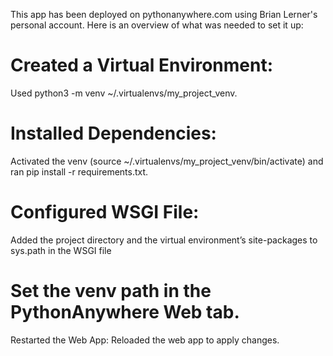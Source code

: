 This app has been deployed on pythonanywhere.com using Brian Lerner's personal account. Here is an overview of what was needed to set it up:

# Created a Virtual Environment:
Used python3 -m venv ~/.virtualenvs/my_project_venv.

# Installed Dependencies:

Activated the venv (source ~/.virtualenvs/my_project_venv/bin/activate) and ran pip install -r requirements.txt.

# Configured WSGI File:

Added the project directory and the virtual environment’s site-packages to sys.path in the WSGI file

# Set the venv path in the PythonAnywhere Web tab.
Restarted the Web App:
Reloaded the web app to apply changes.
